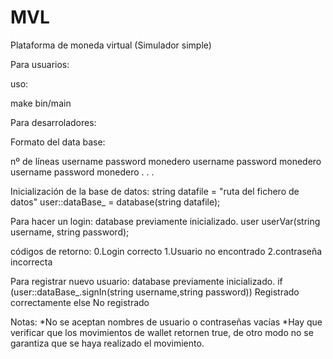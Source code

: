 # MVL
Plataforma de moneda virtual (Simulador simple)


Para usuarios:

uso:

  make
  bin/main
























Para desarroladores:


Formato del data base:


nº de líneas
username password monedero
username password monedero
username password monedero
.
.
.


Inicialización de la base de datos:
  string datafile = "ruta del fichero de datos"
  user::dataBase_ = database(string datafile);


Para hacer un login:
  database previamente inicializado.
  user userVar(string username, string password);

  códigos de retorno:
   0.Login correcto
   1.Usuario no encontrado
   2.contraseña incorrecta


Para registrar nuevo usuario:
  database previamente inicializado.
  if (user::dataBase_.signIn(string username,string password))
    Registrado correctamente
    else
    No registrado




Notas:
  *No se aceptan nombres de usuario o contraseñas vacías
  *Hay que verificar que los movimientos de wallet retornen true, de otro modo
   no se garantiza que se haya realizado el movimiento.
